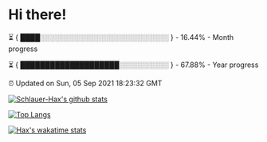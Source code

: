 # Hi there!

⏳ { ████░░░░░░░░░░░░░░░░░░░░░░░░░░ } - 16.44% - Month progress

⏳ { ████████████████████░░░░░░░░░░ } - 67.88% - Year progress

⏰ Updated on Sun, 05 Sep 2021 18:23:32 GMT


[![Schlauer-Hax's github stats](https://github-readme-stats.vercel.app/api?username=Schlauer-Hax&show_icons=true&theme=dark&count_private=true)](https://github.com/Schlauer-Hax)


[![Top Langs](https://github-readme-stats.vercel.app/api/top-langs/?username=Schlauer-Hax&layout=compact&theme=dark)](https://github.com/Schlauer-Hax?tab=repositories)


[![Hax's wakatime stats](https://github-readme-stats.vercel.app/api/wakatime?username=Hax&theme=dark)](https://wakatime.com/@Hax)


